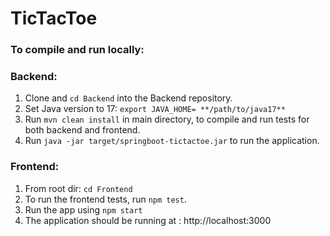 # TicTacToe

### To compile and run locally:

### Backend:
1. Clone and ```cd Backend``` into the Backend repository.
2. Set Java version to 17:
   ```export JAVA_HOME= **/path/to/java17**```
3. Run ```mvn clean install``` in main directory, to compile and run tests for both backend and frontend.
4. Run ```java -jar target/springboot-tictactoe.jar``` to run the application.

### Frontend:
1. From root dir: ```cd Frontend```
2. To run the frontend tests, run ```npm test```.
3. Run the app using ```npm start```
3. The application should be running at : http://localhost:3000
